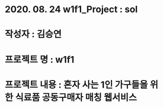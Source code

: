 # 2020. 08. 24 w1f1_Project : sol
# 작성자 : 김승연
# 프로젝트 명 : w1f1
# 프로젝트 내용 : 혼자 사는 1인 가구들을 위한 식료품 공동구매자 매칭 웹서비스




